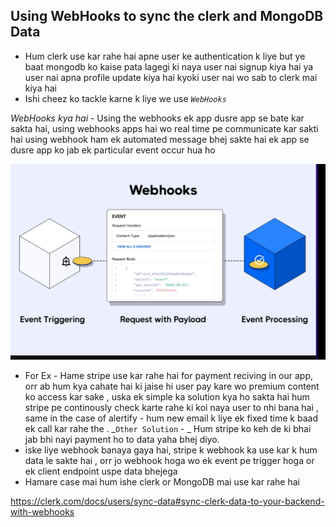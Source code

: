 ## Using WebHooks to sync the clerk and MongoDB Data

- Hum clerk use kar rahe hai apne user ke authentication k liye but ye baat mongodb ko kaise pata lagegi ki naya user nai signup kiya hai ya user nai apna profile update kiya hai kyoki user nai wo sab to clerk mai kiya hai
- Ishi cheez ko tackle karne k liye we use _`WebHooks`_

_WebHooks kya hai_ - Using the webhooks ek app dusre app se bate kar sakta hai, using webhooks apps hai wo real time pe communicate kar sakti hai using webhook ham ek automated message bhej sakte hai ek app se dusre app ko jab ek particular event occur hua ho

![Alt text](image.png)

- For Ex - Hame stripe use kar rahe hai for payment reciving in our app, orr ab hum kya cahate hai ki jaise hi user pay kare wo premium content ko access kar sake , uska ek simple ka solution kya ho sakta hai hum stripe pe continously check karte rahe ki koi naya user to nhi bana hai , same in the case of alertify - hum new email k liye ek fixed time k baad ek call kar rahe the . _`Other Solution` - _ Hum stripe ko keh de ki bhai jab bhi nayi payment ho to data yaha bhej diyo.
- iske liye webhook banaya gaya hai, stripe k webhook ka use kar k hum data le sakte hai , orr jo webhook hoga wo ek event pe trigger hoga or ek client endpoint uspe data bhejega
- Hamare case mai hum ishe clerk or MongoDB mai use kar rahe hai

https://clerk.com/docs/users/sync-data#sync-clerk-data-to-your-backend-with-webhooks
